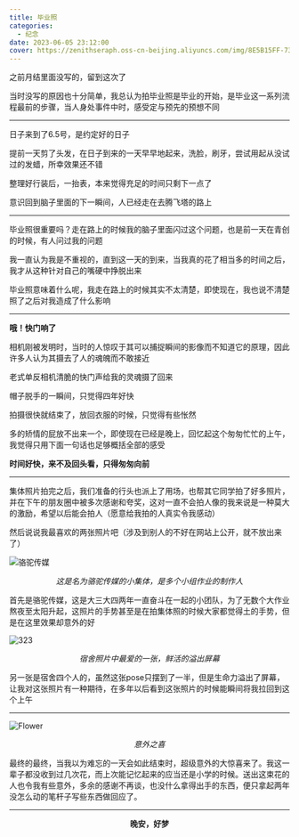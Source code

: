 ```yaml
---
title: 毕业照
categories:
  - 纪念
date: 2023-06-05 23:12:00
cover: https://zenithseraph.oss-cn-beijing.aliyuncs.com/img/8E5B15FF-73BA-4069-9373-CA1ECAA0D81A_1_105_c.jpeg
---
```


之前月结里面没写的，留到这次了

当时没写的原因也十分简单，我总认为拍毕业照是毕业的开始，是毕业这一系列流程最前的步骤，当人身处事件中时，感受定与预先的预想不同

---

日子来到了6.5号，是约定好的日子

提前一天剪了头发，在日子到来的一天早早地起来，洗脸，刷牙，尝试用起从没试过的发蜡，所幸效果还不错

整理好行装后，一抬表，本来觉得充足的时间只剩下一点了

意识回到脑子里面的下一瞬间，人已经走在去腾飞塔的路上

---

毕业照很重要吗？走在路上的时候我的脑子里面闪过这个问题，也是前一天在青创的时候，有人问过我的问题

我一直认为我是不重视的，直到这一天的到来，当我真的花了相当多的时间之后，我才从这种针对自己的嘴硬中挣脱出来

毕业照意味着什么呢，我走在路上的时候其实不太清楚，即使现在，我也说不清楚照了之后对我造成了什么影响

---

**哦！快门响了**

相机刚被发明时，当时的人惊叹于其可以捕捉瞬间的影像而不知道它的原理，因此许多人认为其摄去了人的魂魄而不敢接近

老式单反相机清脆的快门声给我的灵魂摄了回来

帽子脱手的一瞬间，只觉得四年好快

拍摄很快就结束了，放回衣服的时候，只觉得有些怅然

多的矫情的屁放不出来一个，即使现在已经是晚上，回忆起这个匆匆忙忙的上午，我觉得只用下面一句话也足够概括全部的感受

**时间好快，来不及回头看，只得匆匆向前**

---

集体照片拍完之后，我们准备的行头也派上了用场，也帮其它同学拍了好多照片，并在下午的朋友圈中被多次感谢和夸奖，这对一直不会拍人像的我来说是一种莫大的激励，希望以后能会拍人（愿意给我拍的人真实令我感动）

然后说说我最喜欢的两张照片吧（涉及到别人的不好在网站上公开，就不放出来了）

![骆驼传媒](https://zenithseraph.oss-cn-beijing.aliyuncs.com/img/90E217B8-0219-47CD-B6FB-AF80A36DFB06_1_105_c.jpeg)

<center><i>这是名为骆驼传媒的小集体，是多个小组作业的制作人</i></center>

首先是骆驼传媒，这是大三大四两年一直奋斗在一起的小团队，为了无数个大作业熬夜至太阳升起，这照片的手势甚至是在拍集体照的时候大家都觉得土的手势，但是在这里效果却意外的好

![323](https://zenithseraph.oss-cn-beijing.aliyuncs.com/img/BA8CFA0F-F771-47CB-AF20-D87C39608FF0_1_105_c.jpeg)

<center><i>宿舍照片中最爱的一张，鲜活的溢出屏幕</i></center>

另一张是宿舍四个人的，虽然这张pose只摆到了一半，但是生命力溢出了屏幕，让我对这张照片有一种期待，在多年以后看到这张照片的时候能瞬间将我拉回到这个上午

---

![Flower](https://zenithseraph.oss-cn-beijing.aliyuncs.com/img/P6050003.jpg)

<center><i>意外之喜</i></center>

最终的最终，当我以为难忘的一天会如此结束时，超级意外的大惊喜来了。我这一辈子都没收到过几次花，而上次能记忆起来的应当还是小学的时候。送出这束花的人也令我有些意外，多余的感谢不再谈，也没什么拿得出手的东西，便只拿起两年没怎么动的笔杆子写些东西做回应了。

---

<center><b>晚安，好梦</b></center>